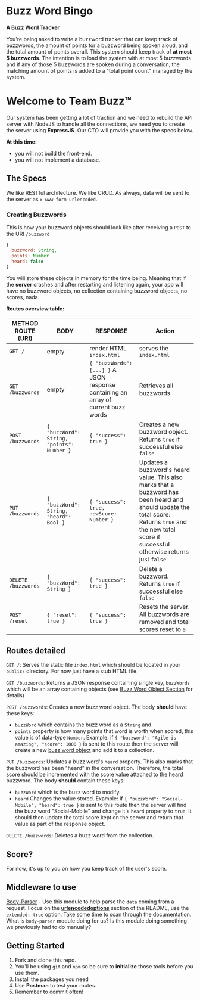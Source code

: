 # Buzz Word Bingo
**A Buzz Word Tracker**

You're being asked to write a buzzword tracker that can keep track of buzzwords, the amount of points for a buzzword being spoken aloud, and the total amount of points overall. This system should keep track of **at most 5 buzzwords**. The intention is to load the system with at most 5 buzzwords and if any of those 5 buzzwords are spoken during a conversation, the matching amount of points is added to a "total point count" managed by the system.

# Welcome to Team Buzz™
Our system has been getting a lot of traction and we need to rebuild the API server with NodeJS
to handle all the connections, we need you to create the server using **ExpressJS**. Our CTO will provide you with the specs below.

**At this time:**
- you will not build the front-end.
- you will not implement a database.

## The Specs
We like RESTful architecture. We like CRUD. As always, data will be sent to the server as `x-www-form-urlencoded`.

### Creating Buzzwords
This is how your buzzword objects should look like after receiving a `POST` to the URI `/buzzword`

```javascript
{
  buzzWord: String,
  points: Number
  heard: false
}
```

You will store these objects in memory for the time being. Meaning that if the **server** crashes and after restarting and listening again, your app will have no buzzword objects, no collection containing buzzword objects, no scores, nada.

**Routes overview table:**

| **METHOD** **ROUTE (URI)** | **BODY** | **RESPONSE** | **Action** |
|---|---|---|---|
| `GET /` | empty | render HTML `index.html` | serves the `index.html` |
| `GET /buzzwords` | empty | `{ "buzzWords": [...] }` A JSON response containing an array of current buzz words | Retrieves all buzzwords |
| `POST /buzzwords` | `{ "buzzWord": String, "points": Number }` | `{ "success": true }` | Creates a new buzzword object. Returns `true` if successful else `false`|
| `PUT /buzzwords` | `{ "buzzWord": String, "heard": Bool }` |  `{ "success": true, newScore: Number }` | Updates a buzzword's heard value. This also marks that a buzzword has been heard and should update the total score. Returns `true` and the new total score if successful otherwise returns just `false` |
| `DELETE /buzzwords` | `{ "buzzWord": String }` | `{ "success": true }` | Delete a buzzword. Returns `true` if successful else `false` |
| `POST /reset` | `{ "reset": true }` | `{ "success": true }` | Resets the server. All buzzwords are removed and total scores reset to `0` |

## Routes detailed
`GET /`: Serves the static file `index.html` which should be located in your `public/` directory. For now just have a stub HTML file.

`GET /buzzwords`: Returns a JSON response containing single key, `buzzWords` which will be an array containing objects (see [Buzz Word Object Section](https://gist.github.com/sgnl/378bd9b54c566f0f22ef#buzz-word-object) for details)

`POST /buzzwords`: Creates a new buzz word object. The body **should** have these keys:
  - `buzzWord` which contains the buzz word as a `String` and
  - `points` property is how many points that word is worth when scored, this value is of data-type `Number`.
  Example:
  if `{ "buzzword": "Agile is amazing", "score": 1000 }` is sent to this route then the server will create a new [buzz word object](https://github.com/expressjs/body-parser#bodyparserurlencodedoptions) and add it to a collection.

`PUT /buzzwords`:  Updates a buzz word's `heard` property. This also marks that the buzzword has been "heard" in the conversation. Therefore, the total score should be incremented with the score value attached to the heard buzzword. The body **should** contain these keys:
  - `buzzWord` which is the buzz word to modify.
  - `heard` Changes the value stored.
  Example:
  if `{ "buzzWord": "Social-Mobile", "heard": true }` is sent to this route then the server will find the buzz word "Social-Mobile" and change it's `heard` property to `true`. It should then update the total score kept on the server and return that value as part of the response object.

`DELETE /buzzwords`: Deletes a buzz word from the collection.

## Score?
For now, it's up to you on how you keep track of the user's score.

## Middleware to use
[Body-Parser](https://github.com/expressjs/body-parser) - Use this module to help parse the `data` coming from a request. Focus on the **[urlencodedoptions](https://github.com/expressjs/body-parser#bodyparserurlencodedoptions)** section of the README, use the `extended: true` option. Take some time to scan through the documentation. What is `body-parser` module doing for us? Is this module doing something we previously had to do manually?

## Getting Started
1. Fork and clone this repo.
1. You'll be using `git` and `npm` so be sure to **initialize** those tools before you use them.
1. Install the packages you need
1. Use **Postman** to test your routes.
1. Remember to commit often!

